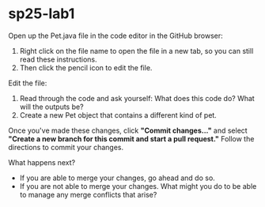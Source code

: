 # sp25-lab1

Open up the Pet.java file in the code editor in the GitHub browser:

1. Right click on the file name to open the file in a new tab, so you can still read these instructions.
2. Then click the pencil icon to edit the file.

Edit the file:
1. Read through the code and ask yourself: What does this code do? What will the outputs be?
2. Create a new Pet object that contains a different kind of pet.

Once you've made these changes, click **"Commit changes..."** and select **"Create a new branch for this commit and start a pull request."** Follow the directions to commit your changes.

What happens next?

* If you are able to merge your changes, go ahead and do so.
* If you are not able to merge your changes. What might you do to be able to manage any merge conflicts that arise?
